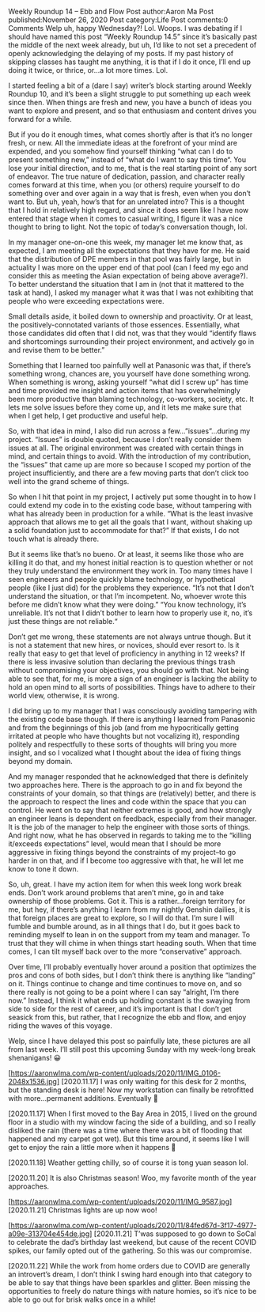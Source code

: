 Weekly Roundup 14 – Ebb and Flow
Post author:Aaron Ma
Post published:November 26, 2020
Post category:Life
Post comments:0 Comments
Welp uh, happy Wednesday?! Lol. Woops. I was debating if I should have named this post “Weekly Roundup 14.5” since it’s basically past the middle of the next week already, but uh, I’d like to not set a precedent of openly acknowledging the delaying of my posts. If my past history of skipping classes has taught me anything, it is that if I do it once, I’ll end up doing it twice, or thrice, or…a lot more times. Lol.

I started feeling a bit of a (dare I say) writer’s block starting around Weekly Roundup 10, and it’s been a slight struggle to put something up each week since then. When things are fresh and new, you have a bunch of ideas you want to explore and present, and so that enthusiasm and content drives you forward for a while.

But if you do it enough times, what comes shortly after is that it’s no longer fresh, or new. All the immediate ideas at the forefront of your mind are expended, and you somehow find yourself thinking “what can I do to present something new,” instead of “what do I want to say this time“. You lose your initial direction, and to me, that is the real starting point of any sort of endeavor. The true nature of dedication, passion, and character really comes forward at this time, when you (or others) require yourself to do something over and over again in a way that is fresh, even when you don’t want to. But uh, yeah, how’s that for an unrelated intro? This is a thought that I hold in relatively high regard, and since it does seem like I have now entered that stage when it comes to casual writing, I figure it was a nice thought to bring to light. Not the topic of today’s conversation though, lol.

In my manager one-on-one this week, my manager let me know that, as expected, I am meeting all the expectations that they have for me. He said that the distribution of DPE members in that pool was fairly large, but in actuality I was more on the upper end of that pool (can I feed my ego and consider this as meeting the Asian expectation of being above average?). To better understand the situation that I am in (not that it mattered to the task at hand), I asked my manager what it was that I was not exhibiting that people who were exceeding expectations were.

Small details aside, it boiled down to ownership and proactivity. Or at least, the positively-connotated variants of those essences. Essentially, what those candidates did often that I did not, was that they would “identify flaws and shortcomings surrounding their project environment, and actively go in and revise them to be better.”

Something that I learned too painfully well at Panasonic was that, if there’s something wrong, chances are, you yourself have done something wrong. When something is wrong, asking yourself “what did I screw up” has time and time provided me insight and action items that has overwhelmingly been more productive than blaming technology, co-workers, society, etc. It lets me solve issues before they come up, and it lets me make sure that when I get help, I get productive and useful help.

So, with that idea in mind, I also did run across a few…”issues”…during my project. “Issues” is double quoted, because I don’t really consider them issues at all. The original environment was created with certain things in mind, and certain things to avoid. With the introduction of my contribution, the “issues” that came up are more so because I scoped my portion of the project insufficiently, and there are a few moving parts that don’t click too well into the grand scheme of things.

So when I hit that point in my project, I actively put some thought in to how I could extend my code in to the existing code base, without tampering with what has already been in production for a while. “What is the least invasive approach that allows me to get all the goals that I want, without shaking up a solid foundation just to accommodate for that?” If that exists, I do not touch what is already there.

But it seems like that’s no bueno. Or at least, it seems like those who are killing it do that, and my honest initial reaction is to question whether or not they truly understand the environment they work in. Too many times have I seen engineers and people quickly blame technology, or hypothetical people (like I just did) for the problems they experience. “It’s not that I don’t understand the situation, or that I’m incompetent. No, whoever wrote this before me didn’t know what they were doing.” “You know technology, it’s unreliable. It’s not that I didn’t bother to learn how to properly use it, no, it’s just these things are not reliable.“

Don’t get me wrong, these statements are not always untrue though. But it is not a statement that new hires, or novices, should ever resort to. Is it really that easy to get that level of proficiency in anything in 12 weeks? If there is less invasive solution than declaring the previous things trash without compromising your objectives, you should go with that. Not being able to see that, for me, is more a sign of an engineer is lacking the ability to hold an open mind to all sorts of possibilities. Things have to adhere to their world view, otherwise, it is wrong.

I did bring up to my manager that I was consciously avoiding tampering with the existing code base though. If there is anything I learned from Panasonic and from the beginnings of this job (and from me hypocritically getting irritated at people who have thoughts but not vocalizing it), responding politely and respectfully to these sorts of thoughts will bring you more insight, and so I vocalized what I thought about the idea of fixing things beyond my domain.

And my manager responded that he acknowledged that there is definitely two approaches here. There is the approach to go in and fix beyond the constraints of your domain, so that things are (relatively) better, and there is the approach to respect the lines and code within the space that you can control. He went on to say that neither extremes is good, and how strongly an engineer leans is dependent on feedback, especially from their manager. It is the job of the manager to help the engineer with those sorts of things. And right now, what he has observed in regards to taking me to the “killing it/exceeds expectations” level, would mean that I should be more aggressive in fixing things beyond the constraints of my project–to go harder in on that, and if I become too aggressive with that, he will let me know to tone it down.

So, uh, great. I have my action item for when this week long work break ends. Don’t work around problems that aren’t mine, go in and take ownership of those problems. Got it. This is a rather…foreign territory for me, but hey, if there’s anything I learn from my nightly Genshin dailies, it is that foreign places are great to explore, so I will do that. I’m sure I will fumble and bumble around, as in all things that I do, but it goes back to reminding myself to lean in on the support from my team and manager. To trust that they will chime in when things start heading south. When that time comes, I can tilt myself back over to the more “conservative” approach.

Over time, I’ll probably eventually hover around a position that optimizes the pros and cons of both sides, but I don’t think there is anything like “landing” on it. Things continue to change and time continues to move on, and so there really is not going to be a point where I can say “alright, I’m there now.” Instead, I think it what ends up holding constant is the swaying from side to side for the rest of career, and it’s important is that I don’t get seasick from this, but rather, that I recognize the ebb and flow, and enjoy riding the waves of this voyage.

Welp, since I have delayed this post so painfully late, these pictures are all from last week. I’ll still post this upcoming Sunday with my week-long break shenanigans! 😀

[https://aaronwlma.com/wp-content/uploads/2020/11/IMG_0106-2048x1536.jpg]
[2020.11.17] I was only waiting for this desk for 2 months, but the standing desk is here! Now my workstation can finally be retrofitted with more…permanent additions. Eventually 🙂

[2020.11.17] When I first moved to the Bay Area in 2015, I lived on the ground floor in a studio with my window facing the side of a building, and so I really disliked the rain (there was a time where there was a bit of flooding that happened and my carpet got wet). But this time around, it seems like I will get to enjoy the rain a little more when it happens 🙂

[2020.11.18] Weather getting chilly, so of course it is tong yuan season lol.

[2020.11.20] It is also Christmas season! Woo, my favorite month of the year approaches.

[https://aaronwlma.com/wp-content/uploads/2020/11/IMG_9587.jpg]
[2020.11.21] Christmas lights are up now woo!

[https://aaronwlma.com/wp-content/uploads/2020/11/84fed67d-3f17-4977-a09e-313704e454de.jpg]
[2020.11.21] T’was supposed to go down to SoCal to celebrate the dad’s birthday last weekend, but cause of the recent COVID spikes, our family opted out of the gathering. So this was our compromise.

[2020.11.22] While the work from home orders due to COVID are generally an introvert’s dream, I don’t think I swing hard enough into that category to be able to say that things have been sparkles and glitter. Been missing the opportunities to freely do nature things with nature homies, so it’s nice to be able to go out for brisk walks once in a while!